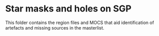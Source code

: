 # Star masks and holes on SGP

This folder contains the region files and MOCS that aid identification of artefacts and
missing sources in the masterlist.



